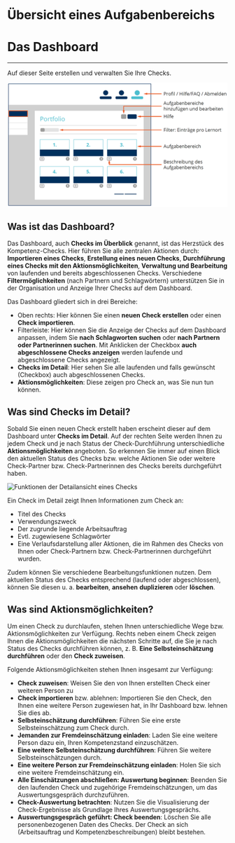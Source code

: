 # Übersicht eines Aufgabenbereichs

## 


# Das Dashboard

- - - 
Auf dieser Seite erstellen und verwalten Sie Ihre Checks.

![Darstellung der Struktur und der Funktionen auf dem Dashboard](media/dashboard.png)

## Was ist das Dashboard?

Das Dashboard, auch **Checks im Überblick** genannt, ist das Herzstück des Kompetenz-Checks. Hier führen Sie alle zentralen Aktionen durch: **Importieren eines Checks**, **Erstellung eines neuen Checks**, **Durchführung eines Checks mit den Aktionsmöglichkeiten**, **Verwaltung und Bearbeitung** von laufenden und bereits abgeschlossenen Checks. Verschiedene **Filtermöglichkeiten** (nach Partnern und Schlagwörtern) unterstützen Sie in der Organisation und Anzeige Ihrer Checks auf dem Dashboard.

Das Dashboard gliedert sich in drei Bereiche: 

* Oben rechts: Hier können Sie einen **neuen Check erstellen** oder einen **Check importieren**.
* Filterleiste: Hier können Sie die Anzeige der Checks auf dem Dashboard anpassen, indem Sie **nach Schlagworten suchen** oder **nach Partnern oder Partnerinnen suchen**. Mit Anklicken der Checkbox **auch abgeschlossene Checks anzeigen** werden laufende und abgeschlossene Checks angezeigt.
* **Checks im Detail**: Hier sehen Sie alle laufenden und falls gewünscht (Checkbox) auch abgeschlossenen Checks.
* **Aktionsmöglichkeiten**: Diese zeigen pro Check an, was Sie nun tun können.


## Was sind Checks im Detail?
Sobald Sie einen neuen Check erstellt haben erscheint dieser auf dem Dashboard unter **Checks im Detail**. Auf der rechten Seite werden Ihnen zu jedem Check und je nach Status der Check-Durchführung unterschiedliche **Aktionsmöglichkeiten** angeboten. 
So erkennen Sie immer auf einen Blick den aktuellen Status des Checks bzw. welche Aktionen Sie oder weitere Check-Partner bzw. Check-Partnerinnen des Checks bereits durchgeführt haben.

![Funktionen der Detailansicht eines Checks](media/dashboard-check.png)

Ein Check im Detail zeigt Ihnen Informationen zum Check an:

* Titel des Checks
* Verwendungszweck
* Der zugrunde liegende Arbeitsauftrag
* Evtl. zugewiesene Schlagwörter 
* Eine Verlaufsdarstellung aller Aktionen, die im Rahmen des Checks von Ihnen oder Check-Partnern bzw. Check-Partnerinnen durchgeführt wurden. 

Zudem können Sie verschiedene Bearbeitungsfunktionen nutzen. Dem aktuellen
Status des Checks entsprechend (laufend oder abgeschlossen), können Sie diesen u. a. **bearbeiten**, **ansehen**
**duplizieren** oder **löschen**.

## Was sind Aktionsmöglichkeiten?
Um einen Check zu durchlaufen, stehen Ihnen unterschiedliche Wege bzw. Aktionsmöglichkeiten zur Verfügung. Rechts neben einem Check zeigen Ihnen die Aktionsmöglichkeiten die nächsten Schritte auf, die Sie je nach Status des Checks durchführen können, z. B. **Eine Selbsteinschätzung durchführen** oder den **Check zuweisen**.

Folgende Aktionsmöglichkeiten stehen Ihnen insgesamt zur Verfügung:
* **Check zuweisen**: Weisen Sie den von Ihnen erstellten Check einer weiteren Person zu
* **Check importieren** bzw. ablehnen: Importieren Sie den Check, den Ihnen eine weitere Person zugewiesen hat, in Ihr Dashboard bzw. lehnen Sie dies ab.
* **Selbsteinschätzung durchführen**: Führen Sie eine erste Selbsteinschätzung zum Check durch.
* **Jemanden zur Fremdeinschätzung einladen**: Laden Sie eine weitere Person dazu ein, Ihren Kompetenzstand einzuschätzen.
* **Eine weitere Selbsteinschätzung durchführen**: Führen Sie weitere Selbsteinschätzungen durch.
* **Eine weitere Person zur Fremdeinschätzung einladen**: Holen Sie sich eine weitere Fremdeinschätzung ein.
* **Alle Einschätzungen abschließen: Auswertung beginnen**: Beenden Sie den laufenden Check und zugehörige Fremdeinschätzungen, um das Auswertungsgespräch durchzuführen.
* **Check-Auswertung betrachten**: Nutzen Sie die Visualisierung der Check-Ergebnisse als Grundlage Ihres Auswertungsgesprächs.
* **Auswertungsgespräch geführt: Check beenden**: Löschen Sie alle personenbezogenen Daten des Checks. Der Check an sich (Arbeitsauftrag und Kompetenzbeschreibungen) bleibt bestehen.
